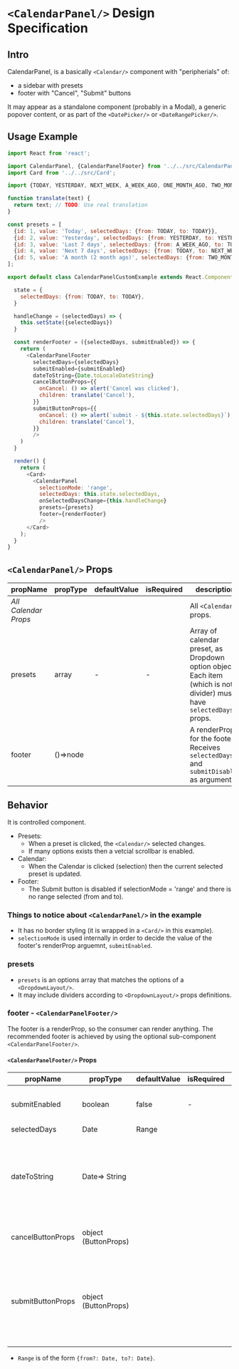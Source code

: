 # `<CalendarPanel/>` Design Specification

## Intro

CalendarPanel, is a basically `<Calendar/>` component with "peripherials" of:

- a sidebar with presets
- footer with "Cancel", "Submit" buttons

It may appear as a standalone component (probably in a Modal), a generic popover content, or as part of the `<DatePicker/>` or `<DateRangePicker/>`.

## Usage Example

```js
import React from 'react';

import CalendarPanel, {CalendarPanelFooter} from '../../src/CalendarPanel';
import Card from '../../src/Card';

import {TODAY, YESTERDAY, NEXT_WEEK, A_WEEK_AGO, ONE_MONTH_AGO, TWO_MONTH_AGO} from './dateUtils';

function translate(text) {
  return text; // TODO: Use real translation
}

const presets = [
  {id: 1, value: 'Today', selectedDays: {from: TODAY, to: TODAY}},
  {id: 2, value: 'Yesterday', selectedDays: {from: YESTERDAY, to: YESTERDAY}},
  {id: 3, value: 'Last 7 days', selectedDays: {from: A_WEEK_AGO, to: TODAY}},
  {id: 4, value: 'Next 7 days', selectedDays: {from: TODAY, to: NEXT_WEEK}},
  {id: 5, value: 'A month (2 month ago)', selectedDays: {from: TWO_MONTH_AGO, to: ONE_MONTH_AGO}},
];

export default class CalendarPanelCustomExample extends React.Component {

  state = {
    selectedDays: {from: TODAY, to: TODAY},
  }

  handleChange = (selectedDays) => {
    this.setState({selectedDays})
  }

  const renderFooter = ({selectedDays, submitEnabled}) => {
    return (
      <CalendarPanelFooter
        selectedDays={selectedDays}
        submitEnabled={submitEnabled}
        dateToString={Date.toLocaleDateString}
        cancelButtonProps={{
          onCancel: () => alert('Cancel was clicked'),
          children: translate('Cancel'),
        }}
        submitButtonProps={{
          onCancel: () => alert(`submit - ${this.state.selectedDays}`),
          children: translate('Cancel'),
        }}
        />
    )
  }

  render() {
    return (
      <Card>
        <CalendarPanel
          selectionMode: 'range',
          selectedDays: this.state.selectedDays,
          onSelectedDaysChange={this.handleChange}
          presets={presets}
          footer={renderFooter}
          />
      </Card>
    );
  }
}
```

## `<CalendarPanel/>` Props

| propName          | propType | defaultValue | isRequired | description |
| ---               | ---      | ---          | ---        | ---         |
| *All Calendar Props* | | | | All `<Calendar/>` props. |
| presets           | array    | -            | -          | Array of calendar preset, as Dropdown option objects. Each item (which is not a divider) must have `selectedDays` props. |
| footer            | ()=>node | | | A renderProp for the footer. Receives `selectedDays` and `submitDisabled` as arguments. |

## Behavior

It is controlled component.

- Presets:
  - When a preset is clicked, the `<Calendar/>` selected changes.
  - If many options exists then a vetcial scrollbar is enabled.
- Calendar:
  - When the Calendar is clicked (selection) then the current selected preset is updated.
- Footer:
  - The Submit button is disabled if selectionMode = 'range' and there is no range selected (from and to).

### Things to notice about `<CalendarPanel/>` in the example

- It has no border styling (it is wrapped in a `<Card/>` in this example).
- `selectionMode` is used internally in order to decide the value of the footer's renderProp arguemnt, `submitEnabled`.

### presets

- `presets` is an options array that matches the options of a `<DropdownLayout/>`.
- It may include dividers according to `<DropdownLayout/>` props definitions.

### footer - `<CalendarPanelFooter/>`

The footer is a renderProp, so the consumer can render anything.
The recommended footer is achieved by using the optional sub-component `<CalendarPanelFooter/>`.

#### `<CalendarPanelFooter/>` Props

| propName          | propType | defaultValue | isRequired | description |
| ---               | ---      | ---          | ---        | ---         |
| submitEnabled     | boolean  | false        | -          | Wether the submit button should be enabled. |
| selectedDays      | Date |  Range | | | SelecteDays will be used to dispaly a text representation of the current selected date or range (AKA status) |
| dateToString      | Date=> String | | | Function that turns a date into a string. Should be a localized string. This is used in for the text status.
| cancelButtonProps | object (ButtonProps) | | | Props of a `<Button/>` for the cancel button.|
| submitButtonProps | object (ButtonProps) | | | Props of a `<Button/>` for the submit button. The `disabled` prop will be set according to the `submitEnabled` prop.|

- `Range` is of the form `{from?: Date, to?: Date}`.
